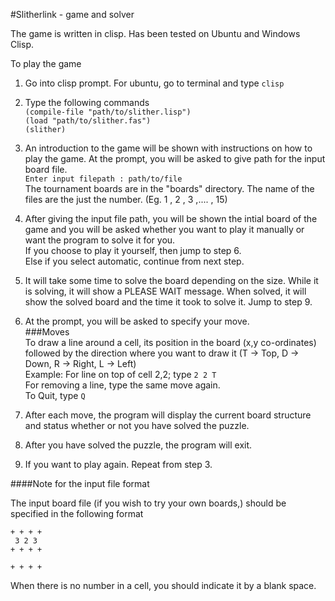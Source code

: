 #Slitherlink - game and solver

The game is written in clisp. Has been tested on Ubuntu and Windows Clisp.

To play the game  

1. Go into clisp prompt. For ubuntu, go to terminal and type `clisp`

2. Type the following commands  
`(compile-file "path/to/slither.lisp")`  
`(load "path/to/slither.fas")`  
`(slither)`  

3. An introduction to the game will be shown with instructions on how to play the game. At the prompt, you will be asked to give path for the input board file.  
      `Enter input filepath : path/to/file`  
   The tournament boards are in the "boards" directory. The name of the files are the just the number. (Eg. 1 , 2 , 3 ,.... , 15)  

4. After giving the input file path, you will be shown the intial board of the game and you will be asked whether you want to play it manually or want the program to solve it for you.  
   If you choose to play it yourself, then jump to step 6.  
   Else if you select automatic, continue from next step.  

5. It will take some time to solve the board depending on the size. While it is solving, it will show a PLEASE WAIT message. When solved, it will show the solved board and the time it took to solve it. Jump to step 9.  

6. At the prompt, you will be asked to specify your move.  
###Moves  
   To draw a line around a cell, its position in the board (x,y co-ordinates)
   followed by the direction where you want to draw it (T -> Top, D ->  Down, R -> Right, L -> Left)   
   Example: For line on top of cell 2,2; type `2 2 T`  
   For removing a line, type the same move again.  
   To Quit, type `Q`    

7. After each move, the program will display the current board structure and status whether or not you have solved the puzzle.  

8. After you have solved the puzzle, the program will exit.  

9. If you want to play again. Repeat from step 3.

####Note for the input file format

The input board file (if you wish to try your own boards,) should be specified in the following format

    + + + +
     3 2 3
    + + + +
          
    + + + +

When there is no number in a cell, you should indicate it by a blank space.
